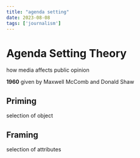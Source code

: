 ```yaml
---
title: "agenda setting"
date: 2023-08-08
tags: ['journalism']
---
```


# Agenda Setting Theory

how media affects public opinion

**1960**
given by Maxwell McComb and Donald Shaw

## Priming
selection of object
## Framing
selection of attributes